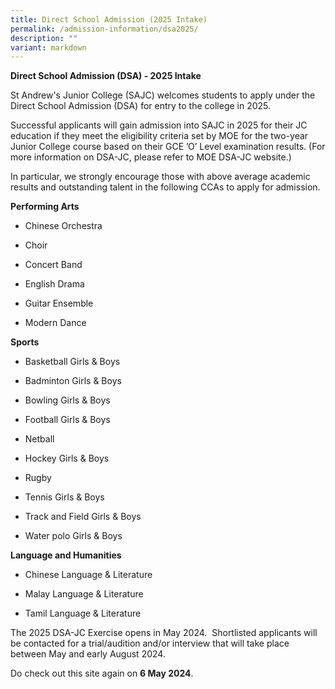 ```yaml
---
title: Direct School Admission (2025 Intake)
permalink: /admission-information/dsa2025/
description: ""
variant: markdown
---
```

<p><strong>Direct School Admission (DSA) - 2025 Intake</strong>
</p>
<p>St Andrew's Junior College (SAJC) welcomes students to apply under the
Direct School Admission (DSA) for entry to the college in 2025.</p>
<p>Successful applicants will gain admission into SAJC in 2025 for their
JC education if they meet the eligibility criteria set by MOE for the two-year
Junior College course based on their GCE ’O’ Level examination results.
(For more information on DSA-JC, please refer to MOE DSA-JC website.)</p>
<p>In particular, we strongly encourage those with above average academic
results and outstanding talent in the following CCAs to apply for admission.&nbsp;</p>
<p></p>
<p><strong>Performing Arts &nbsp;&nbsp;</strong>
</p>
<ul data-tight="true" class="tight">
<li>
<p>Chinese Orchestra</p>
</li>
<li>
<p>Choir&nbsp;</p>
</li>
<li>
<p>Concert Band&nbsp;</p>
</li>
<li>
<p>English Drama</p>
</li>
<li>
<p>Guitar Ensemble</p>
</li>
<li>
<p>Modern Dance</p>
</li>
</ul>
<p></p>
<p><strong>Sports</strong>
</p>
<ul data-tight="true" class="tight">
<li>
<p>Basketball Girls &amp; Boys</p>
</li>
<li>
<p>Badminton Girls &amp; Boys</p>
</li>
<li>
<p>Bowling Girls &amp; Boys</p>
</li>
<li>
<p>Football Girls &amp; Boys</p>
</li>
<li>
<p>Netball</p>
</li>
<li>
<p>Hockey Girls &amp; Boys</p>
</li>
<li>
<p>Rugby</p>
</li>
<li>
<p>Tennis Girls &amp; Boys&nbsp;</p>
</li>
<li>
<p>Track and Field Girls &amp; Boys</p>
</li>
<li>
<p>Water polo Girls &amp; Boys</p>
</li>
</ul>
<p></p>
<p><strong>Language and Humanities</strong>
</p>
<ul data-tight="true" class="tight">
<li>
<p>Chinese Language &amp; Literature</p>
</li>
<li>
<p>Malay Language &amp; Literature</p>
</li>
<li>
<p>Tamil Language &amp; Literature</p>
</li>
</ul>
<p></p>
<p>The 2025 DSA-JC Exercise opens in May 2024. &nbsp;Shortlisted applicants
will be contacted for a trial/audition and/or interview that will take
place between May and early August 2024.</p>
<p>Do check out this site again on <strong>6 May 2024</strong>.</p>